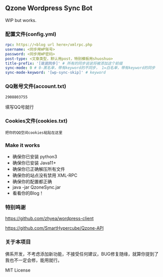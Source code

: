 ## Qzone Wordpress Sync Bot

WIP but works.

### 配置文件(config.yml)

```yaml
rpc: https://<blog url here>/xmlrpc.php
username: <同步用WP账号>
password: <同步用WP密码>
post-type: <文章类型，默认用post，特别模板用shuoshuo>
title-prefix: '[说说同步]' # 所有的同步说说将被添加这个前缀
sync-mode: 0 # 0-黑名单，带有keyword的不同步， 1=白名单，带有keyword的同步
sync-mode-keyword: '[wp-sync-skip]' # keyword
```

### QQ账号文件(account.txt)

```plain
2908803755
```
填写QQ号就行

### Cookies文件(cookies.txt)

```plain
把你的QQ空间cookies粘贴在这里
```

### Make it works

* 确保你已安装 python3 
* 确保你已安装 Java11+
* 确保你已正确解压所有文件
* 确保你的站点没有禁用 XML-RPC
* 确保你的配置都正确 
* java -jar QzoneSync.jar
* 看看你的Blog！

### 特别鸣谢

https://github.com/zhyea/wordpress-client

https://github.com/SmartHypercube/Qzone-API

### 关于本项目

佛系开发，不考虑添加新功能，不接受任何建议，BUG修复随缘，就算你提到了我也不一定会修，能用就行。

MIT License
